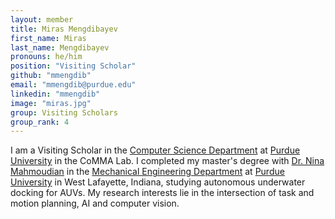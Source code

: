 ```yaml
---
layout: member
title: Miras Mengdibayev
first_name: Miras
last_name: Mengdibayev
pronouns: he/him
position: "Visiting Scholar"
github: "mmengdib"
email: "mmengdib@purdue.edu"
linkedin: "mmengdib"
image: "miras.jpg"
group: Visiting Scholars
group_rank: 4
---
```


I am a Visiting Scholar in the [Computer Science Department](https://www.cs.purdue.edu/) at [Purdue University](https://www.purdue.edu/) in the CoMMA Lab.
I completed my master's degree with [Dr. Nina Mahmoudian](https://engineering.purdue.edu/mahmoudian) in the [Mechanical Engineering Department](https://engineering.purdue.edu/ME) at [Purdue University](https://www.purdue.edu/) in West Lafayette, Indiana, studying autonomous underwater docking for AUVs.
My research interests lie in the intersection of task and motion planning, AI and computer vision. 
